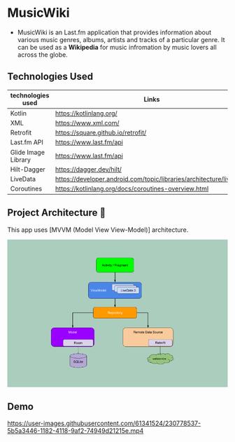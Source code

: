 # MusicWiki
- MusicWiki is an  Last.fm application that provides information about various music genres, albums, artists and tracks of a particular genre. It can be used as a **Wikipedia** for music infromation by music lovers all across the globe.

## Technologies Used


| technologies used | Links |
| ------ | ------ |
| Kotlin | https://kotlinlang.org/ |
| XML | https://www.xml.com/ |
| Retrofit | https://square.github.io/retrofit/ |
| Last.fm API | https://www.last.fm/api |
| Glide Image Library | [https://www.last.fm/api ](https://github.com/bumptech/glide)|
| Hilt-Dagger | https://dagger.dev/hilt/ |
| LiveData | https://developer.android.com/topic/libraries/architecture/livedata/|
| Coroutines | https://kotlinlang.org/docs/coroutines-overview.html |


## Project Architecture 🗼

This app uses [MVVM (Model View View-Model)] architecture.

![alt text](https://github.com/KadirKuruca/NewsApp-MVVM-Hilt-Room-Retrofit/blob/master/mvvm_architecture.png?raw=true)

## Demo
https://user-images.githubusercontent.com/61341524/230778537-5b5a3446-1182-4118-9af2-74949d21215e.mp4
